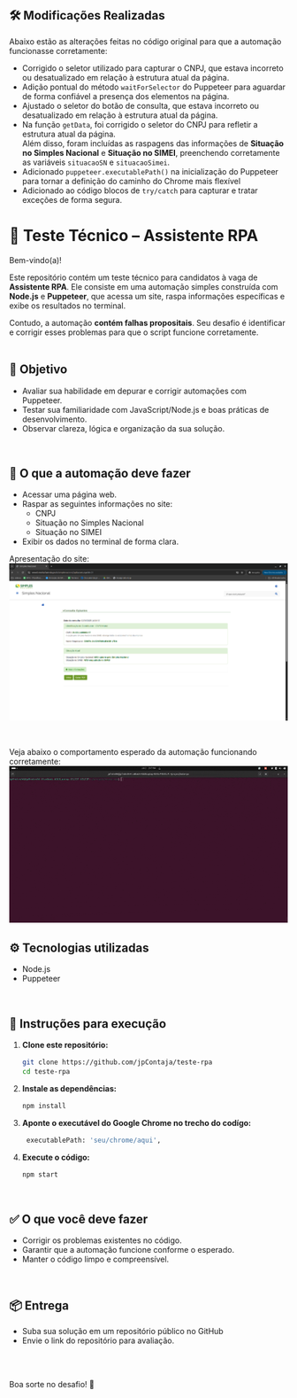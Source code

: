 ## 🛠️ Modificações Realizadas

Abaixo estão as alterações feitas no código original para que a automação funcionasse corretamente:

- Corrigido o seletor utilizado para capturar o CNPJ, que estava incorreto ou desatualizado em relação à estrutura atual da página.  
- Adição pontual do método `waitForSelector` do Puppeteer para aguardar de forma confiável a presença dos elementos na página.
- Ajustado o seletor do botão de consulta, que estava incorreto ou desatualizado em relação à estrutura atual da página.
- Na função `getData`, foi corrigido o seletor do CNPJ para refletir a estrutura atual da página.  
      Além disso, foram incluídas as raspagens das informações de **Situação no Simples Nacional** e **Situação no SIMEI**, preenchendo corretamente as variáveis `situacaoSN` e `situacaoSimei`.
- Adicionado `puppeteer.executablePath()` na inicialização do Puppeteer para tornar a definição do caminho do Chrome mais flexível
- Adicionado ao código blocos de `try/catch` para capturar e tratar exceções de forma segura.

# 🧪 Teste Técnico – Assistente RPA

Bem-vindo(a)!

Este repositório contém um teste técnico para candidatos à vaga de **Assistente RPA**. Ele consiste em uma automação simples construída com **Node.js** e **Puppeteer**, que acessa um site, raspa informações específicas e exibe os resultados no terminal.

Contudo, a automação **contém falhas propositais**. Seu desafio é identificar e corrigir esses problemas para que o script funcione corretamente.
<br>
<br>


## 🎯 Objetivo
- Avaliar sua habilidade em depurar e corrigir automações com Puppeteer.
- Testar sua familiaridade com JavaScript/Node.js e boas práticas de desenvolvimento.
- Observar clareza, lógica e organização da sua solução.
<br>

## 🧩 O que a automação deve fazer

- Acessar uma página web.
- Raspar as seguintes informações no site:
    - CNPJ
    - Situação no Simples Nacional
    - Situação no SIMEI
- Exibir os dados no terminal de forma clara.


Apresentação do site:
![Apresentação do Site](public/image.png)

<br>

Veja abaixo o comportamento esperado da automação funcionando corretamente:
![Demonstração da automação](public/gif_test.gif)
<br>

## ⚙️ Tecnologias utilizadas

- Node.js
- Puppeteer
<br>

## 🚀 Instruções para execução

1. **Clone este repositório:**
   ```bash
   git clone https://github.com/jpContaja/teste-rpa
   cd teste-rpa

2. **Instale as dependências:**
   ```bash
   npm install
   ```

3. **Aponte o executável do Google Chrome no trecho do codígo:**
   ```bash
    executablePath: 'seu/chrome/aqui',
   ```

3. **Execute o código:**
   ```bash
   npm start
   ```
<br>

## ✅ O que você deve fazer
- Corrigir os problemas existentes no código.
- Garantir que a automação funcione conforme o esperado.
- Manter o código limpo e compreensível.
<br>

## 📦 Entrega
- Suba sua solução em um repositório público no GitHub
- Envie o link do repositório para avaliação.
<br>
<br>

Boa sorte no desafio! 🚀
